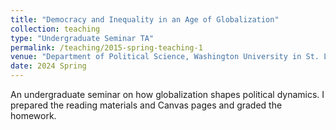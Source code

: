 ```yaml
---
title: "Democracy and Inequality in an Age of Globalization"
collection: teaching
type: "Undergraduate Seminar TA"
permalink: /teaching/2015-spring-teaching-1
venue: "Department of Political Science, Washington University in St. Louis"
date: 2024 Spring
---
```


An undergraduate seminar on how globalization shapes political dynamics. I prepared the reading materials and Canvas pages and graded the homework.
